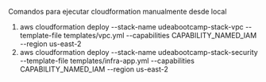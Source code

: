 Comandos para ejecutar cloudformation manualmente desde local

1. aws cloudformation deploy --stack-name udeabootcamp-stack-vpc --template-file templates/vpc.yml --capabilities CAPABILITY_NAMED_IAM --region us-east-2
2. aws cloudformation deploy --stack-name udeabootcamp-stack-security --template-file templates/infra-app.yml --capabilities CAPABILITY_NAMED_IAM --region us-east-2
